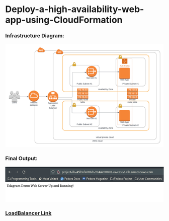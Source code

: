 # Deploy-a-high-availability-web-app-using-CloudFormation

### Infrastructure Diagram:
 ![alt text](https://github.com/Antonious-Awad/Deploy-a-high-availability-web-app-using-CloudFormation/blob/main/Project.png)
 
 ### Final Output:
 
![alt text](https://github.com/Antonious-Awad/Deploy-a-high-availability-web-app-using-CloudFormation/blob/main/Output.png)

### [LoadBalancer Link](http://project-lb-45lhnfa6t8xb-1944260802.us-east-1.elb.amazonaws.com)

